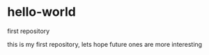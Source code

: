 # hello-world
first repository

this is my first repository, lets hope future ones are more interesting
